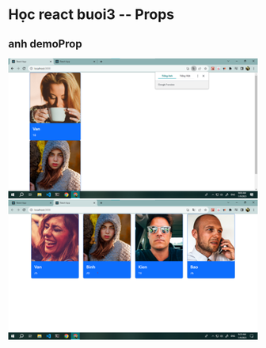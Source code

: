 # Học react buoi3 -- Props

## anh demoProp
![...](./images/img_demoProp.png)
![...](./images/img_demoPropArrPerson.png)
